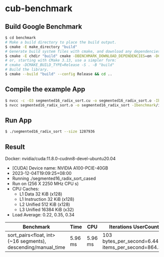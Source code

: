 # cub-benchmark

## Build Google Benchmark
```bash
$ cd benchmark
# Make a build directory to place the build output.
$ cmake -E make_directory "build"
# Generate build system files with cmake, and download any dependencies.
$ cmake -E chdir "build" cmake -DBENCHMARK_DOWNLOAD_DEPENDENCIES=on -DCMAKE_BUILD_TYPE=Release ../
# or, starting with CMake 3.13, use a simpler form:
# cmake -DCMAKE_BUILD_TYPE=Release -S . -B "build"
# Build the library.
$ cmake --build "build" --config Release && cd ..
```

## Compile the example App
```bash
$ nvcc -c -O3 segmented16_radix_sort.cu -o segmented16_radix_sort.o -Ibenchmark/include
$ nvcc segmented16_radix_sort.o -o segmented16_radix_sort -Ibenchmark/include -Lbenchmark/build/src -lbenchmark -lpthread
```

## Run App
```bash
$ ./segmented16_radix_sort --size 1287936
```

## Result
Docker: nvidia/cuda:11.8.0-cudnn8-devel-ubuntu20.04

- [CUDA] Device name: NVIDIA A100-PCIE-40GB
- 2023-12-04T19:09:25+08:00
- Running ./segmented16_radix_sort_cased
- Run on (256 X 2250 MHz CPU s)
- CPU Caches:
  - L1 Data 32 KiB (x128)
  - L1 Instruction 32 KiB (x128)
  - L2 Unified 512 KiB (x128)
  - L3 Unified 16384 KiB (x32)
- Load Average: 0.22, 0.35, 0.34

| Benchmark | Time | CPU | Iterations UserCounters...|
| --------- | ---- | --- | ------------------------- |
| sort_pairs<float, int>(~16 segments), descending/manual_time | 5.96 ms | 5.96 ms | 103 bytes_per_second=6.44022Gi/s items_per_second=864.391M/s |